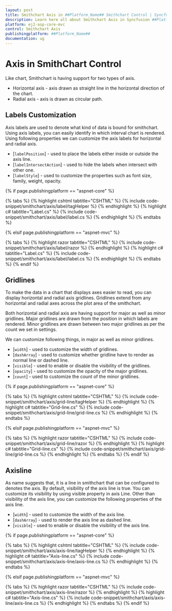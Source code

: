 ```yaml
---
layout: post
title: Smithchart Axis in ##Platform_Name## Smithchart Control | Syncfusion
description: Learn here all about Smithchart Axis in Syncfusion ##Platform_Name## Smithchart component of Syncfusion Essential JS 2 and more.
platform: ej2-asp-core-mvc
control: Smithchart Axis
publishingplatform: ##Platform_Name##
documentation: ug
---
```



# Axis in SmithChart Control

Like chart, Smithchart is having support for two types of axis.
* Horizontal axis - axis drawn as straight line in the horizontal direction of the chart.
* Radial axis - axis is drawn as circular path.

## Labels Customization

Axis labels are used to denote what kind of data is bound for smithchart. Using axis labels, you can easily identify in which interval chart is rendered. Using following properties we can customize the axis labels for horizontal and radial axis.

* [`labelPosition`] - used to place the labels either inside or outside the axis line.
* [`labelIntersectAction`] - used to hide the labels when intersect with other one.
* [`labelStyle`] - used to customize the properties such as font size, family, weight, opacity.

{% if page.publishingplatform == "aspnet-core" %}

{% tabs %}
{% highlight cshtml tabtitle="CSHTML" %}
{% include code-snippet/smithchart/axis/label/tagHelper %}
{% endhighlight %}
{% highlight c# tabtitle="Label.cs" %}
{% include code-snippet/smithchart/axis/label/label.cs %}
{% endhighlight %}
{% endtabs %}

{% elsif page.publishingplatform == "aspnet-mvc" %}

{% tabs %}
{% highlight razor tabtitle="CSHTML" %}
{% include code-snippet/smithchart/axis/label/razor %}
{% endhighlight %}
{% highlight c# tabtitle="Label.cs" %}
{% include code-snippet/smithchart/axis/label/label.cs %}
{% endhighlight %}
{% endtabs %}
{% endif %}



## Gridlines

To make the data in a chart that displays axes easier to read, you can display horizontal and radial axis gridlines. Gridlines extend from any horizontal and radial axes across the plot area of the smithchart.

Both horizontal and radial axis are having support for major as well as minor gridlines. Major gridlines are drawn from the position in which labels are rendered. Minor gridlines are drawn between two major gridlines as per the count we set in settings.

We can customize following things, in major as well as minor gridlines.

* [`width`] - used to customize the width of gridlines.
* [`dashArray`] - used to customize whether gridline have to render as normal line or dashed line.
* [`visible`] - used to enable or disable the visibility of the gridlines.
* [`opacity`] - used to customize the opacity of the major gridlines.
* [`count`] - used to customize the count of the minor gridlines.

{% if page.publishingplatform == "aspnet-core" %}

{% tabs %}
{% highlight cshtml tabtitle="CSHTML" %}
{% include code-snippet/smithchart/axis/grid-line/tagHelper %}
{% endhighlight %}
{% highlight c# tabtitle="Grid-line.cs" %}
{% include code-snippet/smithchart/axis/grid-line/grid-line.cs %}
{% endhighlight %}
{% endtabs %}

{% elsif page.publishingplatform == "aspnet-mvc" %}

{% tabs %}
{% highlight razor tabtitle="CSHTML" %}
{% include code-snippet/smithchart/axis/grid-line/razor %}
{% endhighlight %}
{% highlight c# tabtitle="Grid-line.cs" %}
{% include code-snippet/smithchart/axis/grid-line/grid-line.cs %}
{% endhighlight %}
{% endtabs %}
{% endif %}



## Axisline

As name suggests that, it is a line in smithchart that can be configured to denotes the axis. By default, visibility of the axis line is true. You can customize its visibility by using visible property in axis Line. Other than visibility of the axis line, you can customize the following properties of the axis line.

* [`width`] - used to customize the width of the axis line.
* [`dashArray`] - used to render the axis line as dashed line.
* [`visible`] - used to enable or disable the visibility of the axis line.

{% if page.publishingplatform == "aspnet-core" %}

{% tabs %}
{% highlight cshtml tabtitle="CSHTML" %}
{% include code-snippet/smithchart/axis/axis-line/tagHelper %}
{% endhighlight %}
{% highlight c# tabtitle="Axis-line.cs" %}
{% include code-snippet/smithchart/axis/axis-line/axis-line.cs %}
{% endhighlight %}
{% endtabs %}

{% elsif page.publishingplatform == "aspnet-mvc" %}

{% tabs %}
{% highlight razor tabtitle="CSHTML" %}
{% include code-snippet/smithchart/axis/axis-line/razor %}
{% endhighlight %}
{% highlight c# tabtitle="Axis-line.cs" %}
{% include code-snippet/smithchart/axis/axis-line/axis-line.cs %}
{% endhighlight %}
{% endtabs %}
{% endif %}

